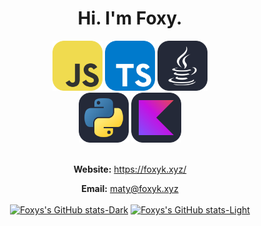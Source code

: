 <div align="center">
    
  # Hi. I'm Foxy.
  <img src="https://github.com/tandpfun/skill-icons/raw/main/icons/JavaScript.svg" height="80"> 
  <img src="https://github.com/tandpfun/skill-icons/blob/main/icons/TypeScript.svg" height="80">
  <img src="https://github.com/tandpfun/skill-icons/blob/main/icons/Java-Dark.svg" height="80">  
  <br>
  <img src="https://github.com/tandpfun/skill-icons/raw/main/icons/Python-Dark.svg" height="80">
  <img src="https://github.com/tandpfun/skill-icons/blob/main/icons/Kotlin-Dark.svg" height="80">

  <br>
  <br>

  **Website:** https://foxyk.xyz/

  **Email:** maty@foxyk.xyz <br><br>
[![Foxys's GitHub stats-Dark](https://github-readme-stats.vercel.app/api?username=foxyiscoding&show_icons=true&theme=dark#gh-dark-mode-only)](https://github.com/anuraghazra/github-readme-stats#gh-dark-mode-only)
[![Foxys's GitHub stats-Light](https://github-readme-stats.vercel.app/api?username=foxyiscoding&show_icons=true&theme=default#gh-light-mode-only)](https://github.com/anuraghazra/github-readme-stats#gh-light-mode-only)
</div>
